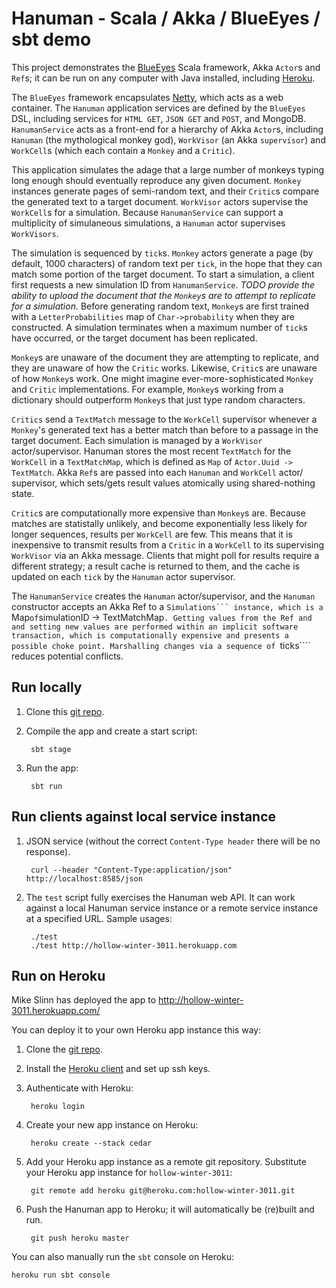 Hanuman - Scala / Akka / BlueEyes / sbt demo
============================================

This project demonstrates the [BlueEyes](https://github.com/jdegoes/blueeyes) Scala framework,
Akka ````Actor````s and ````Ref````s; it can be run on any computer with Java installed, including
[Heroku](https://api.heroku.com/myapps/strong-galaxy-4334).

The ````BlueEyes```` framework encapsulates [Netty](http://netty.io/), which acts as a web container.
The ````Hanuman```` application services are defined by the ````BlueEyes```` DSL,
including services for ````HTML GET````, ````JSON GET```` and ````POST````, and MongoDB.
````HanumanService```` acts as a front-end for a hierarchy of Akka ````Actor````s, including ````Hanuman````
(the mythological monkey god), ````WorkVisor```` (an Akka ````supervisor````) and ````WorkCell````s
(which each contain a ````Monkey```` and a ````Critic````).

This application simulates the adage that a large number of monkeys typing long enough should eventually reproduce any
given document.
````Monkey```` instances generate pages of semi-random text, and their ````Critic````s compare the generated text to a
target document.
````WorkVisor```` actors supervise the ````WorkCell````s for a simulation.
Because ````HanumanService```` can support a multiplicity of simulaneous simulations,
a ````Hanuman```` actor supervises ````WorkVisors````.

The simulation is sequenced by ````tick````s.
````Monkey```` actors generate a page (by default, 1000 characters) of random text per ````tick````,
in the hope that they can match some portion of the target document.
To start a simulation, a client first requests a new simulation ID from ````HanumanService````.
_TODO provide the ability to upload the document that the ````Monkey````s are to attempt to replicate for a simulation._
Before generating random text, ````Monkey````s are first trained with a ````LetterProbabilities```` map of
````Char->probability```` when they are constructed.
A simulation terminates when a maximum number of ````tick````s have occurred, or the target document has been replicated.

````Monkey````s are unaware of the document they are attempting to replicate, and they are unaware of how the
````Critic```` works.
Likewise, ````Critic````s are unaware of how ````Monkey````s work.
One might imagine ever-more-sophisticated ````Monkey```` and ````Critic```` implementations.
For example, ````Monkey````s working from a dictionary should outperform ````Monkey````s that just type random characters.

````Critics```` send a ````TextMatch```` message to the ````WorkCell```` supervisor whenever a ````Monkey````'s
generated text has a better match than before to a passage in the target document.
Each simulation is managed by a ````WorkVisor```` actor/supervisor.
Hanuman stores the most recent ````TextMatch```` for the ````WorkCell```` in a ````TextMatchMap````,
which is defined as ````Map```` of ````Actor.Uuid -> TextMatch````.
Akka ````Ref````s are passed into each ````Hanuman```` and ````WorkCell```` actor/ supervisor, which sets/gets result
values atomically using shared-nothing state.

````Critic````s are computationally more expensive than ````Monkey````s are.
Because matches are statistally unlikely, and become exponentially less likely for longer sequences,
results per ````WorkCell```` are few.
This means that it is inexpensive to transmit results from a ````Critic```` in a ````WorkCell```` to its supervising
````WorkVisor```` via an Akka message.
Clients that might poll for results require a different strategy; a result cache is returned to them,
and the cache is updated on each ````tick```` by the ````Hanuman```` actor supervisor.

The ````HanumanService```` creates the ````Hanuman```` actor/supervisor, and the ````Hanuman```` constructor accepts an
Akka Ref to a ````Simulations``` instance, which is a ````Map```` of ````simulationID -> TextMatchMap````.
Getting values from the Ref and and setting new values are performed within an implicit software transaction, which is
computationally expensive and presents a possible choke point.
Marshalling changes via a sequence of ````ticks```` reduces potential conflicts.


Run locally
-----------

1. Clone this [git repo](https://github.com/mslinn/hanuman).

2. Compile the app and create a start script:

        sbt stage

3. Run the app:

        sbt run


Run clients against local service instance
------------------------------------------

1. JSON service (without the correct `Content-Type header` there will be no response).

        curl --header "Content-Type:application/json" http://localhost:8585/json

2. The ````test```` script fully exercises the Hanuman web API. It can work against a local Hanuman service instance
or a remote service instance at a specified URL. Sample usages:

        ./test
        ./test http://hollow-winter-3011.herokuapp.com


Run on Heroku
-------------

Mike Slinn has deployed the app to http://hollow-winter-3011.herokuapp.com/

You can deploy it to your own Heroku app instance this way:

1. Clone the [git repo](https://github.com/mslinn/hanuman).

2. Install the [Heroku client](http://toolbelt.herokuapp.com/) and set up ssh keys.

3. Authenticate with Heroku:

        heroku login

4. Create your new app instance on Heroku:

        heroku create --stack cedar

5. Add your Heroku app instance as a remote git repository. Substitute your Heroku app instance for ````hollow-winter-3011````:

        git remote add heroku git@heroku.com:hollow-winter-3011.git

6. Push the Hanuman app to Heroku; it will automatically be (re)built and run.

        git push heroku master

You can also manually run the ````sbt```` console on Heroku:

    heroku run sbt console
